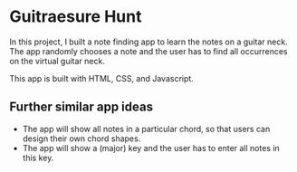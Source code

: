 # Guitraesure Hunt

In this project, I built a note finding app to learn the notes on a guitar neck. 
The app randomly chooses a note and the user has to find all occurrences on the 
virtual guitar neck.

This app is built with HTML, CSS, and Javascript. 

## Further similar app ideas
- The app will show all notes in a particular chord, so that users can design their own chord shapes.
- The app will show a (major) key and the user has to enter all notes in this key.